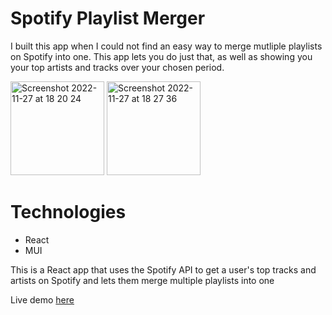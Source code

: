 # Spotify Playlist Merger

I built this app when I could not find an easy way to merge mutliple playlists on Spotify into one. This app lets you do just that, as well as showing you your top artists and tracks over your chosen period.

<img width="150" alt="Screenshot 2022-11-27 at 18 20 24" src="https://user-images.githubusercontent.com/50931982/204152779-6d46bd3b-7299-469a-9d1a-a68d4cd2426f.png">

<img width="150" alt="Screenshot 2022-11-27 at 18 27 36" src="https://user-images.githubusercontent.com/50931982/204153029-4d6c3d02-c9aa-4ebe-a461-ee4b59f6931e.png">

# Technologies

- React
- MUI

This is a React app that uses the Spotify API to get a user's top tracks and artists on Spotify and lets them merge multiple playlists into one

Live demo [here](https://my-top-spotify.netlify.app/)
